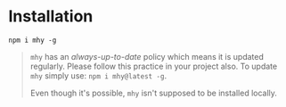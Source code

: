 # Installation

```text
npm i mhy -g
```

> `mhy` has an _always-up-to-date_ policy which means it is updated
> regularly. Please follow this practice in your project also.
> To update `mhy` simply use: `npm i mhy@latest -g`.
>
> Even though it's possible, `mhy` isn't supposed to be installed locally.
